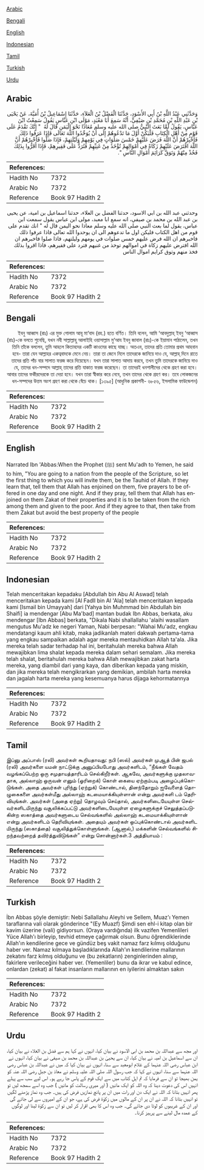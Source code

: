 [Arabic](#arabic)

[Bengali](#bengali)

[English](#english)

[Indonesian](#indonesian)

[Tamil](#tamil)

[Turkish](#turkish)

[Urdu](#urdu)

## Arabic


<div dir="rtl" lang="ar" style={{fontSize:'larger',backgroundColor:'#f8f9fa',padding:20}}>
وَحَدَّثَنِي عَبْدُ اللَّهِ بْنُ أَبِي الأَسْوَدِ، حَدَّثَنَا الْفَضْلُ بْنُ الْعَلاَءِ، حَدَّثَنَا إِسْمَاعِيلُ بْنُ أُمَيَّةَ، عَنْ يَحْيَى بْنِ عَبْدِ اللَّهِ بْنِ مُحَمَّدِ بْنِ صَيْفِيٍّ، أَنَّهُ سَمِعَ أَبَا مَعْبَدٍ، مَوْلَى ابْنِ عَبَّاسٍ يَقُولُ سَمِعْتُ ابْنَ عَبَّاسٍ، يَقُولُ لَمَّا بَعَثَ النَّبِيُّ صلى الله عليه وسلم مُعَاذًا نَحْوَ الْيَمَنِ قَالَ لَهُ ‏ "‏ إِنَّكَ تَقْدَمُ عَلَى قَوْمٍ مِنْ أَهْلِ الْكِتَابِ فَلْيَكُنْ أَوَّلَ مَا تَدْعُوهُمْ إِلَى أَنْ يُوَحِّدُوا اللَّهَ تَعَالَى فَإِذَا عَرَفُوا ذَلِكَ فَأَخْبِرْهُمْ أَنَّ اللَّهَ فَرَضَ عَلَيْهِمْ خَمْسَ صَلَوَاتٍ فِي يَوْمِهِمْ وَلَيْلَتِهِمْ، فَإِذَا صَلُّوا فَأَخْبِرْهُمْ أَنَّ اللَّهَ افْتَرَضَ عَلَيْهِمْ زَكَاةً فِي أَمْوَالِهِمْ تُؤْخَذُ مِنْ غَنِيِّهِمْ فَتُرَدُّ عَلَى فَقِيرِهِمْ، فَإِذَا أَقَرُّوا بِذَلِكَ فَخُذْ مِنْهُمْ وَتَوَقَّ كَرَائِمَ أَمْوَالِ النَّاسِ ‏"‏‏.‏
</div>
<div style={{backgroundColor:'#f8f9fa',padding:20, marginBottom: 10}}><table> <thead> <tr> <th>References:</th> <th></th> </tr> </thead> <tbody><tr><td>Hadith No</td><td>7372</td></tr><tr><td>Arabic No</td><td>7372</td></tr><tr><td>Reference</td><td>Book 97 Hadith 2</td></tr></tbody></table></div>


<div dir="rtl" lang="ar" style={{fontSize:'larger',backgroundColor:'#f8f9fa',padding:20}}>
وحدثني عبد الله بن ابي الاسود، حدثنا الفضل بن العلاء، حدثنا اسماعيل بن امية، عن يحيى بن عبد الله بن محمد بن صيفي، انه سمع ابا معبد، مولى ابن عباس يقول سمعت ابن عباس، يقول لما بعث النبي صلى الله عليه وسلم معاذا نحو اليمن قال له " انك تقدم على قوم من اهل الكتاب فليكن اول ما تدعوهم الى ان يوحدوا الله تعالى فاذا عرفوا ذلك فاخبرهم ان الله فرض عليهم خمس صلوات في يومهم وليلتهم، فاذا صلوا فاخبرهم ان الله افترض عليهم زكاة في اموالهم توخذ من غنيهم فترد على فقيرهم، فاذا اقروا بذلك فخذ منهم وتوق كرايم اموال الناس
</div>
<div style={{backgroundColor:'#f8f9fa',padding:20, marginBottom: 10}}><table> <thead> <tr> <th>References:</th> <th></th> </tr> </thead> <tbody><tr><td>Hadith No</td><td>7372</td></tr><tr><td>Arabic No</td><td>7372</td></tr><tr><td>Reference</td><td>Book 97 Hadith 2</td></tr></tbody></table></div>

## Bengali


<div dir="rtl" lang="bn" style={{fontSize:'larger',backgroundColor:'#f8f9fa',padding:20}}>
ইবনু আব্বাস (রাঃ) এর মুক্ত গোলাম আবূ মা‘বাদ (রহ.) হতে বর্ণিত। তিনি বলেন, আমি ‘আবদুল্লাহ্ ইবনু ‘আব্বাস (রাঃ)-কে বলতে শুনেছি, যখন নবী সাল্লাল্লাহু আলাইহি ওয়াসাল্লাম মু‘আয ইবনু জাবাল (রাঃ)-কে ইয়ামান পাঠালেন, তখন তিনি তাঁকে বললেন, তুমি আহলে কিতাবদের একটি কাওমের কাছে যাচ্ছ। অতএব, তাদের প্রতি তোমার প্রথম আহবান হবে- তারা যেন আল্লাহর একত্ববাদকে মেনে নেয়। তারা তা জেনে নিলে তাদেরকে জানিয়ে দাও যে, আল্লাহ্ দিনে রাতে তাদের প্রতি পাঁচ বার সালাত ফরজ করে দিয়েছেন। যখন তারা সালাত আদায় করবে, তখন তুমি তাদেরকে জানিয়ে দাও যে, তাদের ধন-সম্পদে আল্লাহ্ তাদের প্রতি যাকাত ফরজ করেছেন। তা তাদেরই ধনশালীদের থেকে গ্রহণ করা হবে। আবার তাদের ফকীরদেরকে তা দেয়া হবে। যখন তারা স্বীকার করে নেবে, তখন তাদের থেকে গ্রহণ কর। তবে লোকজনের ধন-সম্পদের উত্তম অংশ গ্রহণ করা থেকে বেঁচে থাক। [১৩৯৫] (আধুনিক প্রকাশনী- ৬৮৫৬, ইসলামিক ফাউন্ডেশন)
</div>
<div style={{backgroundColor:'#f8f9fa',padding:20, marginBottom: 10}}><table> <thead> <tr> <th>References:</th> <th></th> </tr> </thead> <tbody><tr><td>Hadith No</td><td>7372</td></tr><tr><td>Arabic No</td><td>7372</td></tr><tr><td>Reference</td><td>Book 97 Hadith 2</td></tr></tbody></table></div>

## English


<div dir="ltr" lang="en" style={{fontSize:'larger',backgroundColor:'#f8f9fa',padding:20}}>
Narrated Ibn 'Abbas:When the Prophet (ﷺ) sent Mu'adh to Yemen, he said to him, "You are going to a nation from the people of the Scripture, so let the first thing to which you will invite them, be the Tauhid of Allah. If they learn that, tell them that Allah has enjoined on them, five prayers to be offered in one day and one night. And if they pray, tell them that Allah has enjoined on them Zakat of their properties and it is to be taken from the rich among them and given to the poor. And if they agree to that, then take from them Zakat but avoid the best property of the people
</div>
<div style={{backgroundColor:'#f8f9fa',padding:20, marginBottom: 10}}><table> <thead> <tr> <th>References:</th> <th></th> </tr> </thead> <tbody><tr><td>Hadith No</td><td>7372</td></tr><tr><td>Arabic No</td><td>7372</td></tr><tr><td>Reference</td><td>Book 97 Hadith 2</td></tr></tbody></table></div>

## Indonesian


<div dir="ltr" lang="id" style={{fontSize:'larger',backgroundColor:'#f8f9fa',padding:20}}>
Telah menceritakan kepadaku [Abdullah bin Abu Al Aswad] telah menceritakan kepada kami [Al Fadll bin Al 'Ala] telah menceritakan kepada kami [Ismail bin Umayyah] dari [Yahya bin Muhmmad bin Abdullah bin Shaifi] ia mendengar [Abu Ma'bad] mantan budak Ibn Abbas, berkata, aku mendengar [Ibn Abbas] berkata, "Dikala Nabi shallallahu 'alaihi wasallam mengutus Mu'adz ke negeri Yaman, Nabi berpesan: "Wahai Mu'adz, engkau mendatangi kaum ahli kitab, maka jadikanlah materi dakwah pertama-tama yang engkau sampaikan adalah agar mereka mentauhidkan Allah ta'ala. Jika mereka telah sadar terhadap hal ini, beritahulah mereka bahwa Allah mewajibkan lima shalat kepada mereka dalam sehari semalam. Jika mereka telah shalat, beritahulah mereka bahwa Allah mewajibkan zakat harta mereka, yang diambil dari yang kaya, dan diberikan kepada yang miskin, dan jika mereka telah mengikrarkan yang demikian, ambilah harta mereka dan jagalah harta mereka yang kesemuanya harus dijaga kehormatannya
</div>
<div style={{backgroundColor:'#f8f9fa',padding:20, marginBottom: 10}}><table> <thead> <tr> <th>References:</th> <th></th> </tr> </thead> <tbody><tr><td>Hadith No</td><td>7372</td></tr><tr><td>Arabic No</td><td>7372</td></tr><tr><td>Reference</td><td>Book 97 Hadith 2</td></tr></tbody></table></div>

## Tamil


<div dir="ltr" lang="ta" style={{fontSize:'larger',backgroundColor:'#f8f9fa',padding:20}}>
இப்னு அப்பாஸ் (ரலி) அவர்கள் கூறியதாவது: நபி (ஸல்) அவர்கள் முஆத் பின் ஜபல் (ரலி) அவர்களை யமன் நாட்டுக்கு அனுப்பியபோது அவர்களிடம், “நீங்கள் வேதம் வழங்கப்பெற்ற ஒரு சமுதாயத்தாரிடம் செல்கிறீர்கள். ஆகவே, அவர்களுக்கு முதலாவதாக, அல்லாஹ் ஒருவன் எனும் (ஓரிறைக்) கொள் கையை ஏற்கும்படி அழைப்புக்கொடுங்கள். அதை அவர்கள் புரிந்து (ஏற்றுக்) கொண்டால், தினந்தோறும் ஐவேளைத் தொழுகைகளை அவர்கள்மீது அல்லாஹ் கடமையாக்கியுள்ளான் என்று அவர்களி டம் தெரிவியுங்கள். அவர்கள் (அதை ஏற்று) தொழவும் செய்தால், அவர்களிடையேயுள்ள செல்வர்களிடமிருந்து வசூலிக்கப்பட்டு அவர்களிடையேயுள்ள ஏழைகளுக்குச் செலுத்தப்படுகின்ற ஸகாத்தை அவர்களுடைய செல்வங்களில் அல்லாஹ் கடமையாக்கியுள்ளான் என்று அவர்களிடம் தெரிவியுங்கள். அதையும் அவர்கள் ஒப்புக்கொண்டால் அவர்களிட மிருந்து (ஸகாத்தை) வசூலித்துக்கொள்ளுங்கள். (ஆனால்,) மக்களின் செல்வங்களில் சிறந்தவற்றைத் தவிர்த்துவிடுங்கள்” என்று சொன்னார்கள்.3 அத்தியாயம் :
</div>
<div style={{backgroundColor:'#f8f9fa',padding:20, marginBottom: 10}}><table> <thead> <tr> <th>References:</th> <th></th> </tr> </thead> <tbody><tr><td>Hadith No</td><td>7372</td></tr><tr><td>Arabic No</td><td>7372</td></tr><tr><td>Reference</td><td>Book 97 Hadith 2</td></tr></tbody></table></div>

## Turkish


<div dir="ltr" lang="tr" style={{fontSize:'larger',backgroundColor:'#f8f9fa',padding:20}}>
İbn Abbas şöyle demiştir: Nebi Sallallahu Aleyhi ve Sellem, Muaz'ı Yemen taraflarına vali olarak gönderince "(Ey Muazf) Şimdi sen ehl-i kitap olan bir kavim üzerine (vali) gidiyorsun. (Oraya vardığında) ilk vazifen Yemenlileri Yüce Allah'ı birleyip, tevhid etmeye çağırmak olsun. Bunu öğrendiklerinde Allah'ın kendilerine gece ve gündüz beş vakit namaz farz kılmış olduğunu haber ver. Namaz kılmaya başladıklarında Allah'ın kendilerine mallarının zekatını farz kılmış olduğunu ve (bu zekatların) zenginlerinden alınıp, fakirlere verileceğini haber ver. (Yemenliler) bunu da ikrar ve kabul edince, onlardan (zekat) al fakat insanların mallarının en iyilerini almaktan sakın
</div>
<div style={{backgroundColor:'#f8f9fa',padding:20, marginBottom: 10}}><table> <thead> <tr> <th>References:</th> <th></th> </tr> </thead> <tbody><tr><td>Hadith No</td><td>7372</td></tr><tr><td>Arabic No</td><td>7372</td></tr><tr><td>Reference</td><td>Book 97 Hadith 2</td></tr></tbody></table></div>

## Urdu


<div dir="rtl" lang="ur" style={{fontSize:'larger',backgroundColor:'#f8f9fa',padding:20}}>
اور مجھ سے عبداللہ بن محمد بن ابی الاسود نے بیان کیا، انہوں نے کہا ہم سے فضل بن العلاء نے بیان کیا، ان سے اسماعیل بن امیہ نے بیان کیا، ان سے یحییٰ بن عبداللہ بن محمد بن صیفی نے بیان کیا، انہوں نے ابن عباس رضی اللہ عنہما کے غلام ابومعبد سے سنا، انہوں نے بیان کیا کہ میں نے عبداللہ بن عباس رضی اللہ عنہما سے سنا، انہوں نے کہا کہ جب رسول اللہ صلی اللہ علیہ وسلم نے معاذ بن جبل رضی اللہ عنہ کو یمن بھیجا تو ان سے فرمایا کہ تم اہل کتاب میں سے ایک قوم کے پاس جا رہے ہو۔ اس لیے سب سے پہلے انہیں اس کی دعوت دینا کہ وہ اللہ کو ایک مانیں ( اور میری رسالت کو مانیں ) جب وہ اسے سمجھ لیں تو پھر انہیں بتانا کہ اللہ نے ایک دن اور رات میں ان پر پانچ نمازیں فرض کی ہیں۔ جب وہ نماز پڑھنے لگیں تو انہیں بتانا کہ اللہ نے ان پر ان کے مالوں میں زکوٰۃ فرض کی ہے، جو ان کے امیروں سے لی جائے گی اور ان کے غریبوں کو لوٹا دی جائے گی۔ جب وہ اس کا بھی اقرار کر لیں تو ان سے زکوٰۃ لینا اور لوگوں کے عمدہ مال لینے سے پرہیز کرنا۔
</div>
<div style={{backgroundColor:'#f8f9fa',padding:20, marginBottom: 10}}><table> <thead> <tr> <th>References:</th> <th></th> </tr> </thead> <tbody><tr><td>Hadith No</td><td>7372</td></tr><tr><td>Arabic No</td><td>7372</td></tr><tr><td>Reference</td><td>Book 97 Hadith 2</td></tr></tbody></table></div>